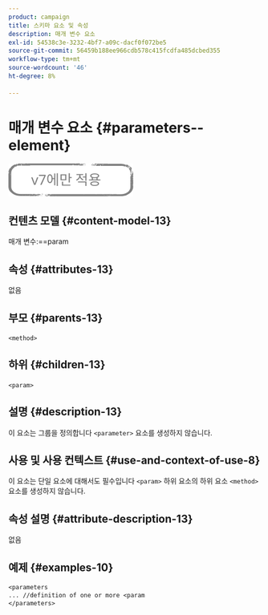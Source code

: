 ```yaml
---
product: campaign
title: 스키마 요소 및 속성
description: 매개 변수 요소
exl-id: 54538c3e-3232-4bf7-a09c-dacf0f072be5
source-git-commit: 56459b188ee966cdb578c415fcdfa485dcbed355
workflow-type: tm+mt
source-wordcount: '46'
ht-degree: 8%

---
```


# 매개 변수 요소 {#parameters--element}

![](../../../assets/v7-only.svg)

## 컨텐츠 모델 {#content-model-13}

매개 변수:==param

## 속성 {#attributes-13}

없음

## 부모 {#parents-13}

`<method>`

## 하위 {#children-13}

`<param>`

## 설명 {#description-13}

이 요소는 그룹을 정의합니다 `<parameter>`  요소를 생성하지 않습니다.

## 사용 및 사용 컨텍스트 {#use-and-context-of-use-8}

이 요소는 단일 요소에 대해서도 필수입니다 `<param>` 하위 요소의 하위 요소 `<method>`  요소를 생성하지 않습니다.

## 속성 설명 {#attribute-description-13}

없음

## 예제 {#examples-10}

```
<parameters
... //definition of one or more <param
</parameters>
```
